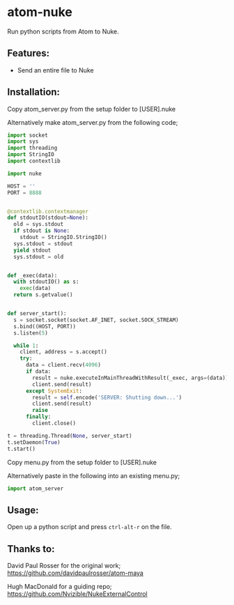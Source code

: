 # atom-nuke

Run python scripts from Atom to Nuke.

## Features:

* Send an entire file to Nuke

## Installation:

Copy atom_server.py from the setup folder to [USER]\.nuke

Alternatively make atom_server.py from the following code;

```python
import socket
import sys
import threading
import StringIO
import contextlib

import nuke

HOST = ''
PORT = 8888


@contextlib.contextmanager
def stdoutIO(stdout=None):
  old = sys.stdout
  if stdout is None:
    stdout = StringIO.StringIO()
  sys.stdout = stdout
  yield stdout
  sys.stdout = old


def _exec(data):
  with stdoutIO() as s:
    exec(data)
  return s.getvalue()


def server_start():
  s = socket.socket(socket.AF_INET, socket.SOCK_STREAM)
  s.bind((HOST, PORT))
  s.listen(5)

  while 1:
    client, address = s.accept()
    try:
      data = client.recv(4096)
      if data:
        result = nuke.executeInMainThreadWithResult(_exec, args=(data))
        client.send(result)
      except SystemExit:
        result = self.encode('SERVER: Shutting down...')
        client.send(result)
        raise
      finally:
        client.close()

t = threading.Thread(None, server_start)
t.setDaemon(True)
t.start()
```

Copy menu.py from the setup folder to [USER]\.nuke

Alternatively paste in the following into an existing menu.py;

```python
import atom_server
```

## Usage:

Open up a python script and press ```ctrl-alt-r``` on the file.

## Thanks to:

David Paul Rosser for the original work; https://github.com/davidpaulrosser/atom-maya

Hugh MacDonald for a guiding repo; https://github.com/Nvizible/NukeExternalControl
